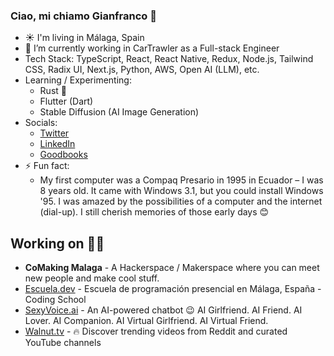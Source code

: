 ### Ciao, mi chiamo Gianfranco 👋

<!-- [![Contact me on Codementor to get live 1:1 coding help](https://www.codementor.io/m-badges/gianpaj/find-me-on-cm-b.svg)](https://www.codementor.io/@gianpaj?refer=badge) -->

- ☀️ I'm living in Málaga, Spain
- 🔭 I’m currently working in CarTrawler as a Full-stack Engineer
- Tech Stack: TypeScript, React, React Native, Redux, Node.js, Tailwind CSS, Radix UI, Next.js, Python, AWS, Open AI (LLM), etc.
- Learning / Experimenting:
  - Rust 🦀
  - Flutter (Dart)
  - Stable Diffusion (AI Image Generation)
- Socials:
  - [Twitter](https://twitter.com/gianpaj)
  - [LinkedIn](https://linkedin.com/in/gianpaj)
  - [Goodbooks](https://www.goodreads.com/user/show/10470860-gianfranco)
- ⚡ Fun fact:
  - My first computer was a Compaq Presario in 1995 in Ecuador – I was 8 years old. It came with Windows 3.1, but you could install Windows '95. I was amazed by the possibilities of a computer and the internet (dial-up). I still cherish memories of those early days 😊

## Working on 👨‍💻

- **CoMaking Malaga** - A Hackerspace / Makerspace where you can meet new people and make cool stuff.
- [Escuela.dev](https://escuela.dev/) - Escuela de programación presencial en Málaga, España - Coding School
- [SexyVoice.ai](https://sexyvoice.ai/) - An AI-powered chatbot 😉 AI Girlfriend. AI Friend. AI Lover. AI Companion. AI Virtual Girlfriend. AI Virtual Friend.
- [Walnut.tv](https://walnut.tv/) - 🔥 Discover trending videos from Reddit and curated YouTube channels
